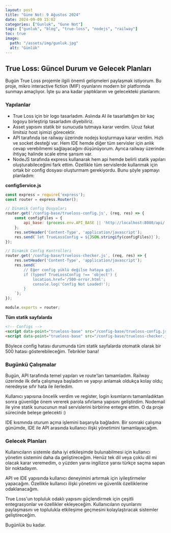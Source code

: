 ```yaml
---
layout: post
title: "Güne Not: 9 Ağustos 2024"
date: 2024-09-09 15:02
categories: ["Gunluk", "Gune Not"]
tags: ["gunluk", "blog", "true-loss", "nodejs", "railway"]
toc: true
image:
  path: "/assets/img/gunluk.jpg"
  alt: "Günlük"
---
```


## True Loss: Güncel Durum ve Gelecek Planları
Bugün True Loss projemle ilgili önemli gelişmeleri paylaşmak istiyorum. Bu proje, mikro interactive fiction (MIF) oyunlarını modern bir platformda sunmayı amaçlıyor. İşte şu ana kadar yaptıklarım ve gelecekteki planlarım:

### Yapılanlar

- True Loss için bir logo tasarladım. Aslında AI ile tasarlattığım bir kaç logoyu birleştirip tasarladım diyebiliriz.
- Asset yapısını statik bir sunucuda tutmaya karar verdim. Ucuz fakat limitsiz host işimizi görecektir.
- API tarafında ise railway üzerinde nodejs koşturmaya karar verdim. Hızlı ve socket desteği var. Hem IDE hemde diğer tüm servisler için anlık cevap verebilmemi sağlayacağını düşünüyorum. Ayrıca railway üzerinde ihtiyaç halinde scale etme şansım var.
- NodeJS tarafında express kullanarak hem api hemde belirli statik yapıları oluşturabileceğimi fark ettim. Özellikle tüm servislerde kullanmak için ortak bir config dosyası oluşturmam gerekiyordu. Bunu şöyle yapmayı planladım:

**configService.js**
```javascript
const express = require('express');
const router = express.Router();

// Dinamik Config Dosyaları
router.get('/config-base/trueloss-config.js', (req, res) => {
    const configFiles = {
        api_base: (process.env.API_BASE || 'http://localhost:8080/api/')
    };
    res.setHeader('Content-Type', 'application/javascript');
    res.send(`let TrueLossConfig = ${JSON.stringify(configFiles)}`);
});

// Dinamik Config Kontrolleri
router.get('/config-base/trueloss-checker.js', (req, res) => {
    res.setHeader('Content-Type', 'application/javascript');
    res.send(`
        // Eğer config yüklü değilse hataya git.
        if (typeof TrueLossConfig !== 'object') {
            location.href='/500-error.html';
            console.log('Config Not Loaded!');
        }
    `);
});

module.exports = router;
```

**Tüm statik sayfalarda**
```html
<!-- Configs -->
<script data-point="trueloss-base" src="/config-base/trueloss-config.js"></script>
<script data-point="trueloss-base" src="/config-base/trueloss-checker.js"></script>
```

Böylece config hatası durumunda tüm statik sayfalarda otomatik olarak bir 500 hatası gösterebileceğim. Tebrikler bana!

### Bugünkü Çalışmalar
Bugün, API tarafında temel yapıları ve route'ları tamamladım. Railway üzerinde ilk defa çalışmaya başladım ve yapıyı anlamak oldukça kolay oldu; neredeyse sıfır hata ile ilerledim. 

Kullanıcı yapısına öncelik verdim ve register, login kısımlarını tamamladıktan sonra güvenliğe önem vererek parola sıfırlama yapısını geliştirdim. Nodemail ile yine statik sunucunun mail servislerini birbirine entegre ettim. O da proje sürecinde beleşe gelecekti :)

IDE kısmında oturum açma işlemini başarıyla bağladım. Bir sonraki çalışma günümde, IDE ile API arasında kullanıcı ilişki yönetimini tamamlayacağım.

### Gelecek Planları

Kullanıcıların sistemle daha iyi etkileşimde bulunabilmesi için kullanıcı yönetim sistemini daha da geliştireceğim. Henüz tek dil veya çoklu dil mi olacak karar veremedim, o yüzden yarısı ingilizce yarısı türkçe saçma sapan bir noktadayım.
  
API ve IDE yapısında kullanıcı deneyimini artırmak için iyileştirmeler yapacağım. Özellikle kullanıcı ilişki yönetimi ve güvenlik özelliklerine odaklanacağım.

True Loss'un topluluk odaklı yapısını güçlendirmek için çeşitli entegrasyonlar ve özellikler ekleyeceğim. Kullanıcıların oyunlarını paylaşmasını ve toplulukla etkileşime geçmesini kolaylaştıracak sistemler geliştireceğim.

Bugünlük bu kadar.